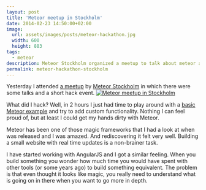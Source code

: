 ```yaml
---
layout: post
title: 'Meteor meetup in Stockholm'
date: 2014-02-23 14:50:00+02:00
image:
  url: assets/images/posts/meteor-hackathon.jpg
  width: 600
  height: 883
tags:
  - meteor
description: Meteor Stockholm organized a meetup to talk about meteor and build an app during a hack event.
permalink: meteor-hackathon-stockholm
---
```


Yesterday I attended [a meetup](http://www.meetup.com/Meteor-Stockholm/events/164634952/) by [Meteor Stockholm](http://www.meetup.com/Meteor-Stockholm/) in which there were some talks and a short hack event.
[![Meteor meetup in Stockholm](/assets/images/posts/meteor-hackathon-sm.jpg)](/assets/images/posts/meteor-hackathon.jpg)

<!-- more -->
What did I hack? Well, in 2 hours I just had time to play around with a [basic Meteor example](https://www.meteor.com/examples/leaderboard) and try to add custom functionality. Nothing I can feel proud of, but at least I could get my hands dirty with Meteor.

Meteor has been one of those magic frameworks that I had a look at when was released and I was amazed. And rediscovering it felt very well. Building a small website with real time updates is a non-brainer task.

I have started working with AngularJS and I got a similar feeling. When you build something you wonder how much time you would have spent with other tools (or some years ago) to build something equivalent. The problem is that even thought it looks like magic, you really need to understand what is going on in there when you want to go more in depth.
